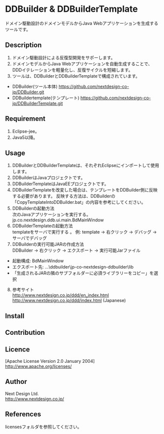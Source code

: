 # DDBuilder & DDBuilderTemplate
ドメイン駆動設計のドメインモデルからJava Webアプリケーションを生成するツールです。

## Description
1. ドメイン駆動設計による反復型開発をサポーします。
2. ドメインモデルからJava Webアプリケーションを自動生成することで、DDDイテレーションを軽量化し、反復サイクルを短縮します。
3. ツールは、DDBuilderとDDBuilderTemplateで構成されています。
- DDBuilder(ツール本体)
https://github.com/nextdesign-co-jp/DDBuilder.git
- DDBuildertemplate(テンプレート)
https://github.com/nextdesign-co-jp/DDBuilderTemplate.git

## Requirement
1. Eclipse-jee。
2. Java5以降。

## Usage
1. DDBuilderとDDBuilderTemplateは、それぞれEclipseにインポートして使用します。
2. DDBuilderはJavaプロジェクトです。
3. DDBuilderTemplateはJavaEEプロジェクトです。
4. DDBuilderTemplateを改変した場合は、テンプレートをDDBuilder側に反映する必要があります。
反映する方法は、DDBuilderの「CopyTemplateIntoDDBuilder.bat」の内容を参考にしてください。
5. DDBuilderの起動方法  
次のJavaアプリケーションを実行する。  
jp.co.nextdesign.ddb.ui.main.BdMainWindow  
6. DDBuilderTemplateの起動方法  
templateをサーバで実行する  。
例: template -> 右クリック -> デバッグ -> サーバでデバッグ  
7. DDBuilderの実行可能JARの作成方法  
DDBuilder -> 右クリック -> エクスポート -> 実行可能Jarファイル  
- 起動構成: BdMainWindow  
- エクスポート先: ...\ddbuilder\jp-co-nextdesign-ddbuilder\lib  
- 「生成されるJARの隣のサブフォルダーに必須ライブラリーをコピー」を選択  
8. 参考サイト  
http://www.nextdesign.co.jp/ddd/en_index.html  
http://www.nextdesign.co.jp/ddd/index.html (Japanese)  

## Install

## Contribution

## Licence
[Apache License Version 2.0 January 2004]  
http://www.apache.org/licenses/

## Author
Next Design Ltd.  
http://www.nextdesign.co.jp/

## References
licensesフォルダを参照してください。  

